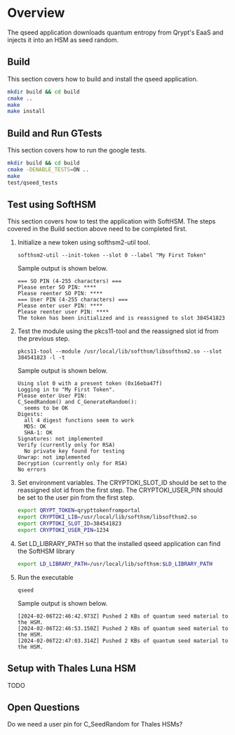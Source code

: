 # Overview
The qseed application downloads quantum entropy from Qrypt's EaaS and injects it into an HSM as seed random.

## Build
This section covers how to build and install the qseed application.

```bash
mkdir build && cd build
cmake .. 
make
make install
```

## Build and Run GTests
This section covers how to run the google tests.

```bash
mkdir build && cd build
cmake -DENABLE_TESTS=ON .. 
make
test/qseed_tests
```

## Test using SoftHSM
This section covers how to test the application with SoftHSM. The steps covered in the Build section above need to be completed first.

1.  Initialize a new token using softhsm2-util tool.
    ```
    softhsm2-util --init-token --slot 0 --label "My First Token"
    ```
    Sample output is shown below.
    ```
    === SO PIN (4-255 characters) ===
    Please enter SO PIN: ****
    Please reenter SO PIN: ****
    === User PIN (4-255 characters) ===
    Please enter user PIN: ****
    Please reenter user PIN: ****
    The token has been initialized and is reassigned to slot 384541823
    ```

2.  Test the module using the pkcs11-tool and the reassigned slot id from the previous step.
    ```
    pkcs11-tool --module /usr/local/lib/softhsm/libsofthsm2.so --slot 384541823 -l -t
    ```
    Sample output is shown below.
    ```
    Using slot 0 with a present token (0x16eba47f)
    Logging in to "My First Token".
    Please enter User PIN: 
    C_SeedRandom() and C_GenerateRandom():
      seems to be OK
    Digests:
      all 4 digest functions seem to work
      MD5: OK
      SHA-1: OK
    Signatures: not implemented
    Verify (currently only for RSA)
      No private key found for testing
    Unwrap: not implemented
    Decryption (currently only for RSA)
    No errors
    ```

3.  Set environment variables. The CRYPTOKI_SLOT_ID should be set to the reassigned slot id from the first step. The CRYPTOKI_USER_PIN should be set to the user pin from the first step.
    ```bash
    export QRYPT_TOKEN=qrypttokenfromportal
    export CRYPTOKI_LIB=/usr/local/lib/softhsm/libsofthsm2.so
    export CRYPTOKI_SLOT_ID=384541823
    export CRYPTOKI_USER_PIN=1234
    ```

4.  Set LD_LIBRARY_PATH so that the installed qseed application can find the SoftHSM library
    ```bash
    export LD_LIBRARY_PATH=/usr/local/lib/softhsm:$LD_LIBRARY_PATH
    ```

5.  Run the executable
    ```
    qseed
    ```
    Sample output is shown below.
    ```
    [2024-02-06T22:46:42.973Z] Pushed 2 KBs of quantum seed material to the HSM.
    [2024-02-06T22:46:53.150Z] Pushed 2 KBs of quantum seed material to the HSM.
    [2024-02-06T22:47:03.314Z] Pushed 2 KBs of quantum seed material to the HSM.
    ```

## Setup with Thales Luna HSM
TODO

## Open Questions
Do we need a user pin for C_SeedRandom for Thales HSMs?
